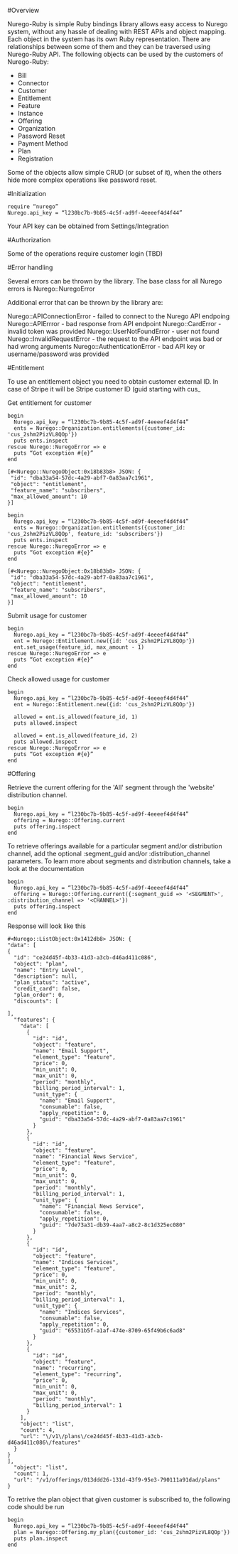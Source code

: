 #Overview


Nurego-Ruby is simple Ruby bindings library allows easy access to Nurego system, without any hassle of dealing with REST APIs and object mapping. Each object in the system has its own Ruby representation. There are relationships between some of them and they can be traversed using Nurego-Ruby API. The following objects can be used by the customers of Nurego-Ruby:

- Bill
- Connector
- Customer
- Entitlement
- Feature
- Instance
- Offering
- Organization
- Password Reset
- Payment Method
- Plan
- Registration

Some of the objects allow simple CRUD (or subset of it), when the others hide more complex operations like password reset. 

#Initialization

```
require “nurego”
Nurego.api_key = “l230bc7b-9b85-4c5f-ad9f-4eeeef4d4f44”
```

Your API key can be obtained from Settings/Integration

#Authorization


Some of the operations require customer login (TBD)

#Error handling


Several errors can be thrown by the library. The base class for all Nurego errors is Nurego::NuregoError

Additional error that can be thrown by the library are:

Nurego::APIConnectionError - failed to connect to the Nurego API endpoing
Nurego::APIErrror - bad response from API endpoint
Nurego::CardError - invalid token was provided
Nurego::UserNotFoundError - user not found
Nurego::InvalidRequestError - the request to the API endpoint was bad or had wrong arguments
Nurego::AuthenticationError - bad API key or username/password was provided

#Entitlement

To use an entitlement object you need to obtain customer external ID. In case of Stripe it will be Stripe customer ID (guid starting with cus_

Get entitlement for customer

```
begin
  Nurego.api_key = “l230bc7b-9b85-4c5f-ad9f-4eeeef4d4f44”
  ents = Nurego::Organization.entitlements({customer_id: 'cus_2shm2PizVL8QOp'})
  puts ents.inspect
rescue Nurego::NuregoError => e
  puts “Got exception #{e}”
end
```

```
﻿[#<Nurego::NuregoObject:0x18b83b8> JSON: {
 "id": "dba33a54-57dc-4a29-abf7-0a83aa7c1961",
 "object": "entitlement",
 "feature_name": "subscribers",
 "max_allowed_amount": 10
}]
```

```
begin
  Nurego.api_key = “l230bc7b-9b85-4c5f-ad9f-4eeeef4d4f44”
  ents = Nurego::Organization.entitlements({customer_id: 'cus_2shm2PizVL8QOp', feature_id: 'subscribers'})
  puts ents.inspect
rescue Nurego::NuregoError => e
  puts “Got exception #{e}”
end
```

```
﻿[#<Nurego::NuregoObject:0x18b83b8> JSON: {
 "id": "dba33a54-57dc-4a29-abf7-0a83aa7c1961",
 "object": "entitlement",
 "feature_name": "subscribers",
 "max_allowed_amount": 10
}]
```

Submit usage for customer

```
begin
  Nurego.api_key = “l230bc7b-9b85-4c5f-ad9f-4eeeef4d4f44”
  ent = Nurego::Entitlement.new({id: 'cus_2shm2PizVL8QOp'})
  ent.set_usage(feature_id, max_amount - 1)
rescue Nurego::NuregoError => e
  puts “Got exception #{e}”
end
```

Check allowed usage for customer

```
begin
  Nurego.api_key = “l230bc7b-9b85-4c5f-ad9f-4eeeef4d4f44”
  ent = Nurego::Entitlement.new({id: 'cus_2shm2PizVL8QOp'})
  
  allowed = ent.is_allowed(feature_id, 1)
  puts allowed.inspect
  
  allowed = ent.is_allowed(feature_id, 2)
  puts allowed.inspect
rescue Nurego::NuregoError => e
  puts “Got exception #{e}”
end
```

#Offering

Retrieve the current offering for the 'All' segment through the 'website' distribution channel.

```
begin
  Nurego.api_key = “l230bc7b-9b85-4c5f-ad9f-4eeeef4d4f44”
  offering = Nurego::Offering.current
  puts offering.inspect
end
```

To retrieve offerings available for a particular segment and/or distribution channel, add the optional :segment_guid and/or :distribution_channel parameters. To learn more about segments and distribution channels, take a look at the documentation

```
begin
  Nurego.api_key = “l230bc7b-9b85-4c5f-ad9f-4eeeef4d4f44”
  offering = Nurego::Offering.current({:segment_guid => '<SEGMENT>', :distribution_channel => '<CHANNEL>'})
  puts offering.inspect
end
```

Response will look like this

```
#<Nurego::ListObject:0x1412db8> JSON: {
"data": [
{
  "id": "ce24d45f-4b33-41d3-a3cb-d46ad411c086",
  "object": "plan",
  "name": "Entry Level",
  "description": null,
  "plan_status": "active",
  "credit_card": false,
  "plan_order": 0,
  "discounts": [

],
  "features": {
    "data": [
      {
        "id": "id",
        "object": "feature",
        "name": "Email Support",
        "element_type": "feature",
        "price": 0,
        "min_unit": 0,
        "max_unit": 0,
        "period": "monthly",
        "billing_period_interval": 1,
        "unit_type": {
          "name": "Email Support",
          "consumable": false,
          "apply_repetition": 0,
          "guid": "dba33a54-57dc-4a29-abf7-0a83aa7c1961"
        }
      },
      {
        "id": "id",
        "object": "feature",
        "name": "Financial News Service",
        "element_type": "feature",
        "price": 0,
        "min_unit": 0,
        "max_unit": 0,
        "period": "monthly",
        "billing_period_interval": 1,
        "unit_type": {
          "name": "Financial News Service",
          "consumable": false,
          "apply_repetition": 0,
          "guid": "7de73a31-db39-4aa7-a8c2-8c1d325ec080"
        }
      },
      {
        "id": "id",
        "object": "feature",
        "name": "Indices Services",
        "element_type": "feature",
        "price": 0,
        "min_unit": 0,
        "max_unit": 2,
        "period": "monthly",
        "billing_period_interval": 1,
        "unit_type": {
          "name": "Indices Services",
          "consumable": false,
          "apply_repetition": 0,
          "guid": "65531b5f-a1af-474e-8709-65f49b6c6ad8"
        }
      },
      {
        "id": "id",
        "object": "feature",
        "name": "recurring",
        "element_type": "recurring",
        "price": 0,
        "min_unit": 0,
        "max_unit": 0,
        "period": "monthly",
        "billing_period_interval": 1
      }
    ],
    "object": "list",
    "count": 4,
    "url": "\/v1\/plans\/ce24d45f-4b33-41d3-a3cb-d46ad411c086\/features"
  }
}
],
  "object": "list",
  "count": 1,
  "url": "/v1/offerings/013ddd26-131d-43f9-95e3-790111a91dad/plans"
}
```

To retrive the plan object that given customer is subscribed to, the following code should be run

```
begin
  Nurego.api_key = “l230bc7b-9b85-4c5f-ad9f-4eeeef4d4f44”
  plan = Nurego::Offering.my_plan({customer_id: 'cus_2shm2PizVL8QOp'})
  puts plan.inspect
end
```

